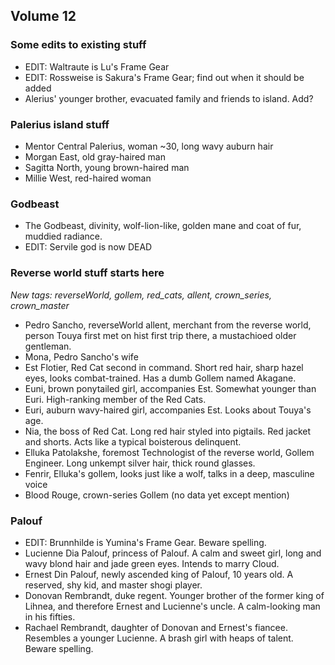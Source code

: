 
## Volume 12

### Some edits to existing stuff

* EDIT: Waltraute is Lu's Frame Gear
* EDIT: Rossweise is Sakura's Frame Gear; find out when it should be added
* Alerius' younger brother, evacuated family and friends to island. Add?

### Palerius island stuff

* Mentor Central Palerius, woman ~30, long wavy auburn hair
* Morgan East, old gray-haired man
* Sagitta North, young brown-haired man
* Millie West, red-haired woman

### Godbeast

* The Godbeast, divinity, wolf-lion-like, golden mane and coat of fur, muddied radiance.
* EDIT: Servile god is now DEAD

### Reverse world stuff starts here

*New tags: reverseWorld, gollem, red\_cats, allent, crown\_series, crown\_master*

* Pedro Sancho, reverseWorld allent, merchant from the reverse world, person Touya first met on hist first trip there, a mustachioed older gentleman. 
* Mona, Pedro Sancho's wife
* Est Flotier, Red Cat second in command. Short red hair, sharp hazel eyes, looks combat-trained. Has a dumb Gollem named Akagane.
* Euni, brown ponytailed girl, accompanies Est. Somewhat younger than Euri. High-ranking member of the Red Cats.
* Euri, auburn wavy-haired girl, accompanies Est. Looks about Touya's age.
* Nia, the boss of Red Cat. Long red hair styled into pigtails. Red jacket and shorts. Acts like a typical boisterous delinquent.
* Elluka Patolakshe, foremost Technologist of the reverse world, Gollem Engineer. Long unkempt silver hair, thick round glasses.
* Fenrir, Elluka's gollem, looks just like a wolf, talks in a deep, masculine voice
* Blood Rouge, crown-series Gollem (no data yet except mention)

### Palouf

* EDIT: Brunnhilde is Yumina's Frame Gear. Beware spelling.
* Lucienne Dia Palouf, princess of Palouf. A calm and sweet girl, long and wavy blond hair and jade green eyes. Intends to marry Cloud.
* Ernest Din Palouf, newly ascended king of Palouf, 10 years old. A reserved, shy kid, and master shogi player.
* Donovan Rembrandt, duke regent. Younger brother of the former king of Lihnea, and therefore Ernest and Lucienne's uncle. A calm-looking man in his fifties.
* Rachael Rembrandt, daughter of Donovan and Ernest's fiancee. Resembles a younger Lucienne. A brash girl with heaps of talent. Beware spelling.

